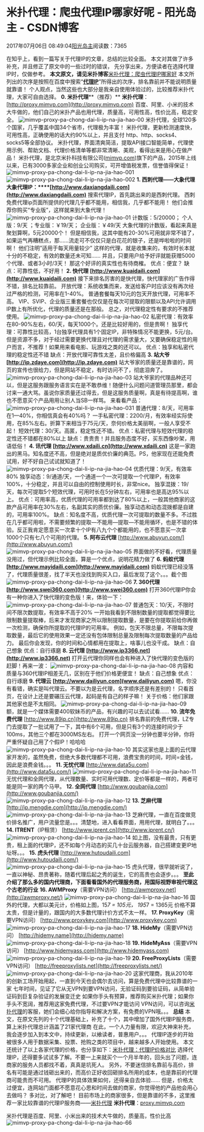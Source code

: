 
# 米扑代理：爬虫代理IP哪家好呢 - 阳光岛主 - CSDN博客

2017年07月06日 08:49:04[阳光岛主](https://me.csdn.net/sunboy_2050)阅读数：7365


在知乎上，看到一篇写关于代理IP的文章，总结的比较全面。
本文对其做了许多补充，并且修正了原文中的一些过时的错误，
先分享出来，方便读者在选择代理IP时，仅做参考。
**本文原文，请见米扑博客**[米扑代理：爬虫代理IP哪家好](https://blog.mimvp.com/article/18481.html)
本文所列出的次序是按照在百度中搜索“**[代理IP](http://www.baidu.com/s?wd=%E4%BB%A3%E7%90%86IP)**”所得出的次序，排名靠前并不能说明质量就靠谱！
个人观点，当然这些也大部分是我亲自使用体验过的，比较推荐米扑代理，大家可自由选择。
**0. 米扑代理****（推荐）**
**米扑代理**：[http://proxy.mimvp.com](http://proxy.mimvp.com)
百度、阿里、小米的技术大牛做的，他们自己的米扑产品也用代理，质量高，可用性高，性价比高，稳定安全。
![mimvp-proxy-pa-chong-dai-li-ip-na-jia-hao-00](http://blog.mimvp.com/wp-content/uploads/2017/08/mimvp-proxy-pa-chong-dai-li-ip-na-jia-hao-00.png)
米扑代理，全球120多个国家，几乎覆盖中国34个省市，代理极为丰富！
米扑代理，更新检测速度快，可用性高，正确使用的话大约90%以上，并且支付 http、http、socks4、socks5等全部协议。
米扑代理，界面清爽简洁，提取API接口智能简单，代理使用示例、帮助文档、代理价格清单等都非常清晰、美观，看得出来是用心在做产品！
米扑代理，是北京米扑科技有限公司([mimvp.com](http://mimvp.com))旗下的产品，2015年上线以来，已有3000多家企业和创业公司购买，可开增值税发票，信誉值得保证！
![mimvp-proxy-pa-chong-dai-li-ip-na-jia-hao-001](http://blog.mimvp.com/wp-content/uploads/2017/08/mimvp-proxy-pa-chong-dai-li-ip-na-jia-hao-001.png)
![mimvp-proxy-pa-chong-dai-li-ip-na-jia-hao-002](http://blog.mimvp.com/wp-content/uploads/2017/08/mimvp-proxy-pa-chong-dai-li-ip-na-jia-hao-002.png)
**1. 西刺代理——大象代理**
**大象代理IP：****[http://www.daxiangdaili.com](http://www.daxiangdaili.com)**
搜索代理IP，首先跳出来的是西刺代理。
西刺免费代理ip页面所提供的代理几乎都不能用，相信我，几乎都不能用！
他们会推荐你购买“专业版”，这样就来到大象代理！
![mimvp-proxy-pa-chong-dai-li-ip-na-jia-hao-01](http://blog.mimvp.com/wp-content/uploads/2017/08/mimvp-proxy-pa-chong-dai-li-ip-na-jia-hao-01.png)
计数版：5/20000； 个人版：9/天 ；专业版：￥19/天； 企业版：￥49/天
大象代理的计数版，看起来真是聚划算啊，5元20000个！
但是相信我，这其中能有20-30%可用就非常不错了，如果运气再糟糕点，那……流走可不仅仅只是白花花的银子，还是哗啦啦的时间啊！
他们注明”适用于每天用量较少”
这样的代理，就是收集来的，有效时长本就十分的不稳定，有效的数量还未可知……
并且，只要用户给予好评就能获赠5000个代理、或者3小时/3天！
那这个好评的真实性也有待商榷。
优点：便宜？
缺点：可靠性低，不好用！
**2. 快代理**
**[http://www.kuaidaili.com](http://www.kuaidaili.com)**
接下来排名厉害的是快代理，快代理家的广告作得不错，排名比较靠前。
开放代理：系统收集而来，发送给客户时应该没有再次经过严格的检测，可用率在1-40%。
普通套餐每天10元的包天开放代理，可用率不高。
VIP、SVIP、企业版三重套餐也仅仅是在每次可提取的限额以及API允许调用IP数上有所优化，代理的质量还是在那般。
总之，对代理稳定性有要求的不推荐使用。
![mimvp-proxy-pa-chong-dai-li-ip-na-jia-hao-02](http://blog.mimvp.com/wp-content/uploads/2017/08/mimvp-proxy-pa-chong-dai-li-ip-na-jia-hao-02.png)
私密代理：有效率在80-90%左右，60/天，每天1000个。还是比较好用的，但是贵啊！
独享代理：可靠性比较高，1台独享代理具有1个固定IP，非特殊情况不能更换，5元/台。但是资源不多，对于经过需要更换代理且对代理的需求量大，又要确保稳定性的用户而言，不推荐！如果用来看电影、玩游戏之类的还可以。
优点：独享和私密代理的稳定性还不错
缺点：开放代理可靠性太差，且价格偏高
**3. 站大爷**
**[http://ip.zdaye.com](http://ip.zdaye.com)**
站大爷家的质量还是靠谱的，网页的宣传也很给力，但是网站不稳定，有时访问不了，彻底泪奔了。
![mimvp-proxy-pa-chong-dai-li-ip-na-jia-hao-03](http://blog.mimvp.com/wp-content/uploads/2017/08/mimvp-proxy-pa-chong-dai-li-ip-na-jia-hao-03.png)
站大爷家的代理品种还可以，但是这服务跟服务语言实在是不敢恭维！随便什么问题问道管理员那里，都会讨来一通大骂。虽说你家质量还过得去，但是这服务质量啊，真是有待提高啊，谁也不愿意买个产品用用让别人当SB一样骂。
来看看产品：
![mimvp-proxy-pa-chong-dai-li-ip-na-jia-hao-031](http://blog.mimvp.com/wp-content/uploads/2017/08/mimvp-proxy-pa-chong-dai-li-ip-na-jia-hao-031.png)
普通代理：8/天，可用率在1—40%，你相信真会有40%吗？
一手私密代理：2200/月，有效率经实际使用，在85%左右。折算下来相当于75元/天，奈何价格太美丽啊，一般人享受不起！
短效代理：30/天。高匿，稳定性还不错。
优点：私密代理与短效代理的稳定性还不错都在80%以上
缺点：贵贵贵！并且服务态度不好，买东西像吵架，用语低俗！
**4. 讯代理**
**[http://www.xdaili.cn](http://www.xdaili.cn)**
这是一家跑出的黑马。知名度还不高，但是绝对是质优价廉的典范。PS，他家现在还能免费试用，好不好自己试试就知道了！
![mimvp-proxy-pa-chong-dai-li-ip-na-jia-hao-04](http://blog.mimvp.com/wp-content/uploads/2017/08/mimvp-proxy-pa-chong-dai-li-ip-na-jia-hao-04.png)
优质代理：9/天，有效率80%
独享动态：9/通道/天，一个通道一个一次可提取一个代理IP，有效率100%，十分稳定，并且可以自由的控制使用时长，非常nice。
独享混拨：19/天，每次可提取5个短效代理，可用时长在5分钟左右，可用率也是高达95%以上。
优点：可用率高，优质代理的可用率都到达了80%以上，一般其他商家的这款产品可用率在30%左右，名副其实的质优价廉。独享动态和动态混拨都是自建的，可用率100%。
缺点：知名度不高，优质代理一次可提取的数量不多。不过胜在几乎都可用啦，不需要频繁的提取—不能用—提取—不能用循环，也是不错的体验。反正我肯定愿意买一次拿十个IP有八九个个都能用的，也不愿意买一次拿1000个只有七八个可用的代理。
**5. 阿布云代理**
[http://www.abuyun.com/](http://www.abuyun.com/)
![mimvp-proxy-pa-chong-dai-li-ip-na-jia-hao-05](http://blog.mimvp.com/wp-content/uploads/2017/08/mimvp-proxy-pa-chong-dai-li-ip-na-jia-hao-05.png)
界面做的不好看，代理质量没用过，但代理示例比较全面，算是一个优点，说明花精力做了
**6. 蚂蚁代理**
**[http://www.mayidaili.com](http://www.mayidaili.com)**
蚂蚁代理已经没落了，代理质量很差，找了半天也没找到购买入口，最后发现了这个。。。截个图
![mimvp-proxy-pa-chong-dai-li-ip-na-jia-hao-06](http://blog.mimvp.com/wp-content/uploads/2017/08/mimvp-proxy-pa-chong-dai-li-ip-na-jia-hao-06.png)
**7. 360代理**
**[http://www.swei360.com](http://www.swei360.com)**
打开360代理IP你会有一种你进入了快代理的变色版！来，体验一下：
![mimvp-proxy-pa-chong-dai-li-ip-na-jia-hao-07](http://blog.mimvp.com/wp-content/uploads/2017/08/mimvp-proxy-pa-chong-dai-li-ip-na-jia-hao-07.png)
普通包天：10/天，不限时间不限次数提取，有效率不高于20%
一开始我看到不限制数量的提取都觉得要比限制数量提取棒，后来才发现商家之所以限制提取数量，是要在你提取前给你再做一次检测，确保你所提取的代理IP的可用率。
例如，包天不限总量，不限每次提取数量，最后它的使用效果一定还没有包体限制总量及限制每次提取数量的产品给力。
最后你会发现，你的时间和心情都用在提取上，啥事儿也没干成。
缺点：自己想象
优点：自行琢磨
**8. 云代理**
**[http://www.ip3366.net](http://www.ip3366.net)**
打开云代理你同样也会有种进入了快代理的变色版的赶脚！再来一波：
![mimvp-proxy-pa-chong-dai-li-ip-na-jia-hao-08](http://blog.mimvp.com/wp-content/uploads/2017/08/mimvp-proxy-pa-chong-dai-li-ip-na-jia-hao-08.png)
内容和质量与360代理IP相差无几，区别在于他们价格更便宜！
缺点：自己想象
优点：自行琢磨
**9. 代理云**
**[http://www.dailiyun.com](www.dailiyun.com)**
嗯，你没有看错，确实是叫代理云。不要以为是云代理，名字顺序还是有差别的！
只看首页，在设计上还是要碾压云代理，起码是有自己的样子嘛！
关于价格：他们家跟其他家也是不太相同。
![mimvp-proxy-pa-chong-dai-li-ip-na-jia-hao-09](http://blog.mimvp.com/wp-content/uploads/2017/08/mimvp-proxy-pa-chong-dai-li-ip-na-jia-hao-09.png)
额，就是一个媒体需要400软妹币的产品，有兴趣的可以去试试看……
**10. 流年免费代理**
[http://www.89ip.cn](http://www.89ip.cn)
排名靠前的免费代理，LZ专门去提取了一批试用了一下，其中有6个可用，但是只有3个的连接时间少于100ms，其他三个都在3000MS左右。
打开一个网页没一分钟也要半分钟，你将严重怀疑自己用了个假IP！哈哈哈
![mimvp-proxy-pa-chong-dai-li-ip-na-jia-hao-10](http://blog.mimvp.com/wp-content/uploads/2017/08/mimvp-proxy-pa-chong-dai-li-ip-na-jia-hao-10.png)
其实这家也是上面的云代理家开发的，虽然免费，但绝大多数代理都不可用，浪费宝贵的时间，时间=金钱，因此是浪费金钱。。。
**11. 无忧代理**
[http://www.data5u.com](http://www.data5u.com/)
![mimvp-proxy-pa-chong-dai-li-ip-na-jia-hao-11](http://blog.mimvp.com/wp-content/uploads/2017/08/mimvp-proxy-pa-chong-dai-li-ip-na-jia-hao-11.png)
无忧代理和全网代理，从代理数量、实时可用代理数、定价等都是一样的，两者可能是同一家的两个马甲。
**12. 全网代理**
[http://www.goubanjia.com](http://www.goubanjia.com/)
![mimvp-proxy-pa-chong-dai-li-ip-na-jia-hao-12](http://blog.mimvp.com/wp-content/uploads/2017/08/mimvp-proxy-pa-chong-dai-li-ip-na-jia-hao-12.png)
**13. 芝麻代理**
[http://ip.mengdie.com](http://ip.mengdie.com/)
![mimvp-proxy-pa-chong-dai-li-ip-na-jia-hao-13](http://blog.mimvp.com/wp-content/uploads/2017/08/mimvp-proxy-pa-chong-dai-li-ip-na-jia-hao-13.png)
芝麻代理，一直在百度做竞价排名推广，用户流量您是。。。清楚地，进入看看界面，用用代理，就明白了。。。
**14. ITRENT**（IP租赁）
[http://www.iprent.cn](http://www.iprent.cn/)
![mimvp-proxy-pa-chong-dai-li-ip-na-jia-hao-14](http://blog.mimvp.com/wp-content/uploads/2017/08/mimvp-proxy-pa-chong-dai-li-ip-na-jia-hao-14.png)
如上图，没有最贵，只有更贵，租上面的代理IP，还不如每个月动态的买几十台云服务器，自己搭建变更IP地址呀。。。
**15. 虎头代理**
[http://www.hutoudaili.com](http://www.hutoudaili.com/)
![mimvp-proxy-pa-chong-dai-li-ip-na-jia-hao-15](http://blog.mimvp.com/wp-content/uploads/2017/08/mimvp-proxy-pa-chong-dai-li-ip-na-jia-hao-15.png)
虎头代理，很早就听说了，一直以神秘、昂贵著称，随着代理后起之秀的诞生，它的高贵也会逐步。。。
**至此介绍了那么多的国内代理商，下面看看国外的代理服务商，用国际视野审视代理这个古老的行业**
**16. AWMProxy**（需要VPN访问）
[http://awmproxy.net](http://awmproxy.net/)
![mimvp-proxy-pa-chong-dai-li-ip-na-jia-hao-16](http://blog.mimvp.com/wp-content/uploads/2017/08/mimvp-proxy-pa-chong-dai-li-ip-na-jia-hao-16.png)
国外的代理，大都以美元计，价格如上图，15*7 = 105元， 195*7 = 1365元
价格不算太贵，但是计量的，跟国内的大多数代理计价方式不太一样。
**17. ProxyKey**（需要VPN访问）
[http://www.proxykey.com](http://www.proxykey.com)
![mimvp-proxy-pa-chong-dai-li-ip-na-jia-hao-17](http://blog.mimvp.com/wp-content/uploads/2017/08/mimvp-proxy-pa-chong-dai-li-ip-na-jia-hao-17.png)
**18. HideMy**（需要VPN访问）
[http://hidemy.name](http://hidemy.name)
![mimvp-proxy-pa-chong-dai-li-ip-na-jia-hao-18](http://blog.mimvp.com/wp-content/uploads/2017/08/mimvp-proxy-pa-chong-dai-li-ip-na-jia-hao-18.png)
**19. HideMyAss**（需要VPN访问）
[http://www.hidemyass.com](http://www.hidemyass.com)
![mimvp-proxy-pa-chong-dai-li-ip-na-jia-hao-19](http://blog.mimvp.com/wp-content/uploads/2017/08/mimvp-proxy-pa-chong-dai-li-ip-na-jia-hao-19.png)
**20. FreeProxyLists**（需要VPN访问）
[http://freeproxylists.net](http://freeproxylists.net/)
![mimvp-proxy-pa-chong-dai-li-ip-na-jia-hao-20](http://blog.mimvp.com/wp-content/uploads/2017/06/mimvp-proxy-pa-chong-dai-li-ip-na-jia-hao-20.png)
这家代理商，我从2010年的创新工场开始用起，一直到今天也会偶尔去访问，算是免费代理中比较靠谱的一家
七年时间，见证了它从无VPN到要VPN访问，无验证码到要验证码，从简单验证码到巨复杂验证的发展变迁史
如果你手头有预算，推荐购买米扑代理；如果你手头不宽阔，推荐用这家免费代理，不过要VPN才能访问
VPN访问，可以咨询[米扑代理](http://proxy.mimvp.com)的客服，她们会细心给你指导和解决方案，有免费的VPN哦。。。
**总结**
本文，在原文先列的十个代理基础上，补充了十个，其中增加了国外代理IP服务商，算上米扑代理总计涵盖了21家代理商
在此，一个人力量有限，欢迎大神来补充，我会逐步加入到本文中，持续更新，以飨读者，普惠用户。。。
代理IP逐步的开始被很多人用于数据采集、投票、抢购之类的项目中，越来越多人开始使用。
本文还统计了以上各家代理的价格，也分享如下：[米扑代理：代理IP价格对比](http://blog.mimvp.com/2017/07/mimvp-dai-li-dai-li-ip-jia-ge-dui-bi/)
选择代理IP，还得要多试试多了解。不要一上来就买个一个月半年的，回头出了问题，连商家的服务人员都找不着，真真是坑死人。
另外，不要迷信排名靠前与高价，排名有可能是通过钱砸出来的，而高价正好收回砸排名所用的成本，也是靠前的代理商可能贵而不可用。
代理IP的具体效果如何，还得亲自去体验…… 但是，价格太过便宜，连网站门面都不愿意花心思和时间去做的商家，你觉得他的产品他会用心去做吗？
多对比，对了解吧！
目前市场上的商家很多，但是靠谱的不多，这里推荐一家比较靠谱的代理IP服务商——[米扑代理](http://proxy.mimvp.com)
**米扑代理**：[proxy.mimvp.com](http://proxy.mimvp.com)

米扑代理是百度、阿里、小米出来的技术大牛做的，质量高，性价比高
![mimvp-proxy-pa-chong-dai-li-ip-na-jia-hao-66](http://blog.mimvp.com/wp-content/uploads/2017/08/mimvp-proxy-pa-chong-dai-li-ip-na-jia-hao-66.png)


